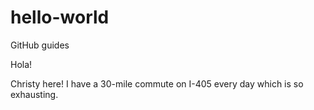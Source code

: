 # hello-world
GitHub guides

Hola!

Christy here! I have a 30-mile commute on I-405 every day which is so exhausting.
